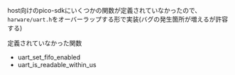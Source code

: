 host向けのpico-sdkにいくつかの関数が定義されていなかったので、`harware/uart.h`をオーバーラップする形で実装(バグの発生箇所が増えるが許容する)

定義されていなかった関数
- uart_set_fifo_enabled
- uart_is_readable_within_us
